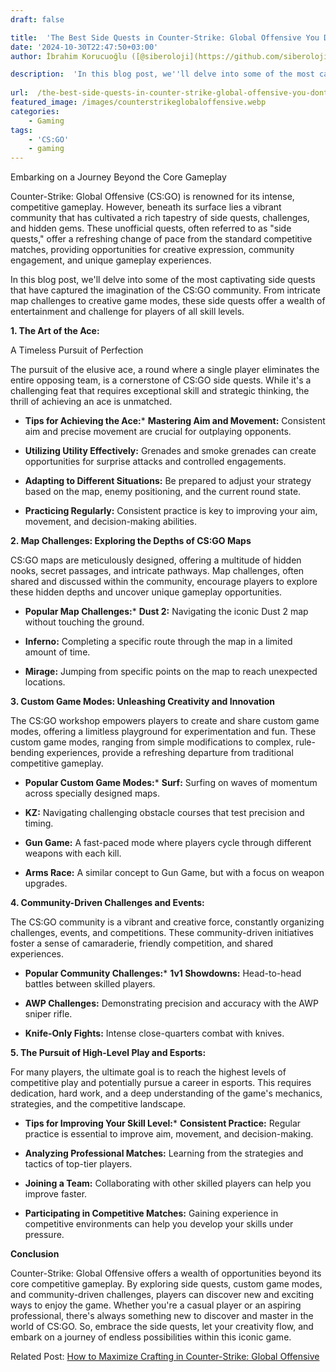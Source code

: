 ```yaml
---
draft: false

title:  'The Best Side Quests in Counter-Strike: Global Offensive You Don’t Want to Miss'
date: '2024-10-30T22:47:50+03:00'
author: İbrahim Korucuoğlu ([@siberoloji](https://github.com/siberoloji))

description:  'In this blog post, we''ll delve into some of the most captivating side quests that have captured the imagination of the CS:GO community.' 
 
url:  /the-best-side-quests-in-counter-strike-global-offensive-you-dont-want-to-miss/
featured_image: /images/counterstrikeglobaloffensive.webp
categories:
    - Gaming
tags:
    - 'CS:GO'
    - gaming
---
```



Embarking on a Journey Beyond the Core Gameplay



Counter-Strike: Global Offensive (CS:GO) is renowned for its intense, competitive gameplay. However, beneath its surface lies a vibrant community that has cultivated a rich tapestry of side quests, challenges, and hidden gems. These unofficial quests, often referred to as "side quests," offer a refreshing change of pace from the standard competitive matches, providing opportunities for creative expression, community engagement, and unique gameplay experiences.



In this blog post, we'll delve into some of the most captivating side quests that have captured the imagination of the CS:GO community. From intricate map challenges to creative game modes, these side quests offer a wealth of entertainment and challenge for players of all skill levels.



**1. The Art of the Ace:**



A Timeless Pursuit of Perfection



The pursuit of the elusive ace, a round where a single player eliminates the entire opposing team, is a cornerstone of CS:GO side quests. While it's a challenging feat that requires exceptional skill and strategic thinking, the thrill of achieving an ace is unmatched.


* **Tips for Achieving the Ace:*** **Mastering Aim and Movement:** Consistent aim and precise movement are crucial for outplaying opponents.

* **Utilizing Utility Effectively:** Grenades and smoke grenades can create opportunities for surprise attacks and controlled engagements.

* **Adapting to Different Situations:** Be prepared to adjust your strategy based on the map, enemy positioning, and the current round state.

* **Practicing Regularly:** Consistent practice is key to improving your aim, movement, and decision-making abilities.

**2. Map Challenges: Exploring the Depths of CS:GO Maps**



CS:GO maps are meticulously designed, offering a multitude of hidden nooks, secret passages, and intricate pathways. Map challenges, often shared and discussed within the community, encourage players to explore these hidden depths and uncover unique gameplay opportunities.


* **Popular Map Challenges:*** **Dust 2:** Navigating the iconic Dust 2 map without touching the ground.

* **Inferno:** Completing a specific route through the map in a limited amount of time.

* **Mirage:** Jumping from specific points on the map to reach unexpected locations.

**3. Custom Game Modes: Unleashing Creativity and Innovation**



The CS:GO workshop empowers players to create and share custom game modes, offering a limitless playground for experimentation and fun. These custom game modes, ranging from simple modifications to complex, rule-bending experiences, provide a refreshing departure from traditional competitive gameplay.


* **Popular Custom Game Modes:*** **Surf:** Surfing on waves of momentum across specially designed maps.

* **KZ:** Navigating challenging obstacle courses that test precision and timing.

* **Gun Game:** A fast-paced mode where players cycle through different weapons with each kill.

* **Arms Race:** A similar concept to Gun Game, but with a focus on weapon upgrades.

**4. Community-Driven Challenges and Events:**



The CS:GO community is a vibrant and creative force, constantly organizing challenges, events, and competitions. These community-driven initiatives foster a sense of camaraderie, friendly competition, and shared experiences.


* **Popular Community Challenges:*** **1v1 Showdowns:** Head-to-head battles between skilled players.

* **AWP Challenges:** Demonstrating precision and accuracy with the AWP sniper rifle.

* **Knife-Only Fights:** Intense close-quarters combat with knives.

**5. The Pursuit of High-Level Play and Esports:**



For many players, the ultimate goal is to reach the highest levels of competitive play and potentially pursue a career in esports. This requires dedication, hard work, and a deep understanding of the game's mechanics, strategies, and the competitive landscape.


* **Tips for Improving Your Skill Level:*** **Consistent Practice:** Regular practice is essential to improve aim, movement, and decision-making.

* **Analyzing Professional Matches:** Learning from the strategies and tactics of top-tier players.

* **Joining a Team:** Collaborating with other skilled players can help you improve faster.

* **Participating in Competitive Matches:** Gaining experience in competitive environments can help you develop your skills under pressure.

**Conclusion**



Counter-Strike: Global Offensive offers a wealth of opportunities beyond its core competitive gameplay. By exploring side quests, custom game modes, and community-driven challenges, players can discover new and exciting ways to enjoy the game. Whether you're a casual player or an aspiring professional, there's always something new to discover and master in the world of CS:GO. So, embrace the side quests, let your creativity flow, and embark on a journey of endless possibilities within this iconic game.



Related Post: <a href="https://www.siberoloji.com/how-to-maximize-crafting-in-counter-strike-global-offensive/" target="_blank" rel="noreferrer noopener">How to Maximize Crafting in Counter-Strike: Global Offensive</a>
